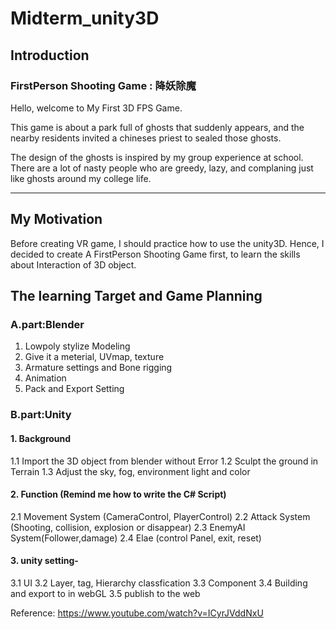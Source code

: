 # Midterm_unity3D
## Introduction
### FirstPerson Shooting Game : 降妖除魔
 Hello, welcome to My First 3D FPS Game.
 
 This game is about a park full of ghosts that suddenly appears, and the nearby residents  invited a chineses priest to sealed those ghosts. 
 
 The design of the ghosts is inspired by my group experience at school.
 There are a lot of nasty people who are greedy, lazy, and complaning just like ghosts around my college life.

 ----------------------------------------------------------------
## My Motivation  

 Before creating VR game, I should practice how to use the unity3D.
 Hence, I decided to create A FirstPerson Shooting Game first, to learn the skills about Interaction of 3D object.


## The learning Target and Game Planning
### A.part:Blender
 1. Lowpoly stylize Modeling
 2. Give it a meterial, UVmap, texture
 3. Armature settings and Bone rigging
 4. Animation
 5. Pack and Export Setting

### B.part:Unity
#### 1. Background
 1.1 Import the 3D object from blender without Error
 1.2 Sculpt the ground in Terrain
 1.3 Adjust the sky, fog, environment light and color

#### 2. Function  (Remind me how to write the C# Script)
 2.1 Movement System (CameraControl, PlayerControl)
 2.2 Attack System (Shooting, collision, explosion or disappear)
 2.3 EnemyAI System(Follower,damage)
 2.4 Elae (control Panel, exit, reset)

 #### 3. unity setting-
 3.1 UI
 3.2 Layer, tag, Hierarchy classfication
 3.3 Component
 3.4 Building and export to in webGL
 3.5 publish to the web


Reference:
 https://www.youtube.com/watch?v=ICyrJVddNxU
